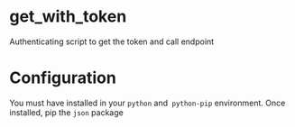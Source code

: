 # get_with_token
 Authenticating script to get the token and call endpoint


# Configuration
You must have installed in your `python` and` python-pip` environment. Once installed, pip the `json` package
